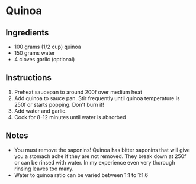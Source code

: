 # Quinoa

## Ingredients
- 100 grams (1/2 cup) quinoa
- 150 grams water
- 4 cloves garlic (optional)

## Instructions
1. Preheat saucepan to around 200f over medium heat
1. Add quinoa to sauce pan. Stir frequently until quinoa temperature is 250f or starts popping. Don't burn it!
1. Add water and garlic.
1. Cook for 8-12 minutes until water is absorbed

## Notes
- You must remove the saponins! Quinoa has bitter saponins that will give you a stomach ache if they are not removed. They break down at 250f or can be rinsed with water. In my experience even very thorough rinsing leaves too many.
- Water to quinoa ratio can be varied between 1:1 to 1:1.6
